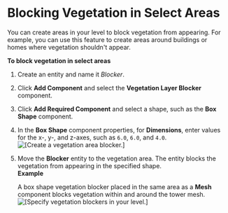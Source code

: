 # Blocking Vegetation in Select Areas<a name="dynamic-vegetation-procedures-vegetation-blockers"></a>

You can create areas in your level to block vegetation from appearing\. For example, you can use this feature to create areas around buildings or homes where vegetation shouldn't appear\.

**To block vegetation in select areas**

1. Create an entity and name it *Blocker*\.

1. Click **Add Component** and select the **Vegetation Layer Blocker** component\. 

1. Click **Add Required Component** and select a shape, such as the **Box Shape** component\.

1. In the **Box Shape** component properties, for **Dimensions**, enter values for the x\-, y\-, and z\-axes, such as `6.0`, `6.0`, and `4.0`\.  
![\[Create a vegetation area blocker.\]](http://docs.aws.amazon.com/lumberyard/latest/userguide/images/vegetation/dynamic/block-vegetation-select-areas-1.png)

1. Move the **Blocker** entity to the vegetation area\. The entity blocks the vegetation from appearing in the specified shape\.  
**Example**  

   A box shape vegetation blocker placed in the same area as a **Mesh** component blocks vegetation within and around the tower mesh\.  
![\[Specify vegetation blockers in your level.\]](http://docs.aws.amazon.com/lumberyard/latest/userguide/images/vegetation/dynamic/block-vegetation-select-areas-2.png)